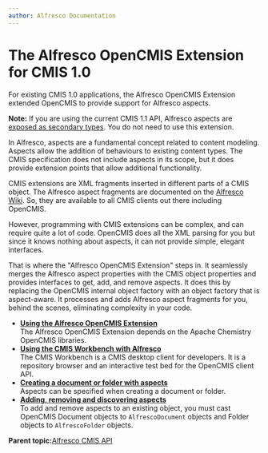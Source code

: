 ```yaml
---
author: Alfresco Documentation
---
```


# The Alfresco OpenCMIS Extension for CMIS 1.0

For existing CMIS 1.0 applications, the Alfresco OpenCMIS Extension extended OpenCMIS to provide support for Alfresco aspects.

**Note:** If you are using the current CMIS 1.1 API, Alfresco aspects are [exposed as secondary types](cmis-1.1-using-aspects.md). You do not need to use this extension.

In Alfresco, aspects are a fundamental concept related to content modeling. Aspects allow the addition of behaviours to existing content types. The CMIS specification does not include aspects in its scope, but it does provide extension points that allow additional functionality.

CMIS extensions are XML fragments inserted in different parts of a CMIS object. The Alfresco aspect fragments are documented on the [Alfresco Wiki](http://wiki.alfresco.com/wiki/CMIS#Aspect_Support). So, they are available to all CMIS clients out there including OpenCMIS.

However, programming with CMIS extensions can be complex, and can require quite a lot of code. OpenCMIS does all the XML parsing for you but since it knows nothing about aspects, it can not provide simple, elegant interfaces.

That is where the "Alfresco OpenCMIS Extension" steps in. It seamlessly merges the Alfresco aspect properties with the CMIS object properties and provides interfaces to get, add, and remove aspects. It does this by replacing the OpenCMIS internal object factory with an object factory that is aspect-aware. It processes and adds Alfresco aspect fragments for you, behind the scenes, eliminating complexity in your code.

-   **[Using the Alfresco OpenCMIS Extension](../../../pra/1/concepts/opencmis-ext-using.md)**  
 The Alfresco OpenCMIS Extension depends on the Apache Chemistry OpenCMIS libraries.
-   **[Using the CMIS Workbench with Alfresco](../../../pra/1/tasks/opencmis-ext-workbench.md)**  
The CMIS Workbench is a CMIS desktop client for developers. It is a repository browser and an interactive test bed for the OpenCMIS client API.
-   **[Creating a document or folder with aspects](../../../pra/1/concepts/opencmis-ext-creating-aspects.md)**  
Aspects can be specified when creating a document or folder.
-   **[Adding, removing and discovering aspects](../../../pra/1/concepts/opencmis-ext-adding.md)**  
To add and remove aspects to an existing object, you must cast OpenCMIS Document objects to `AlfrescoDocument` objects and Folder objects to `AlfrescoFolder` objects.

**Parent topic:**[Alfresco CMIS API](../../../pra/1/topics/cmis-welcome.md)

